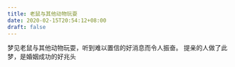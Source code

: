 ```yaml
---
title: 老鼠与其他动物玩耍
date: 2020-02-15T20:54:12+08:00
draft: false
---
```


梦见老鼠与其他动物玩耍，听到难以置信的好消息而令人振奋。
提亲的人做了此梦，是婚姻成功的好兆头